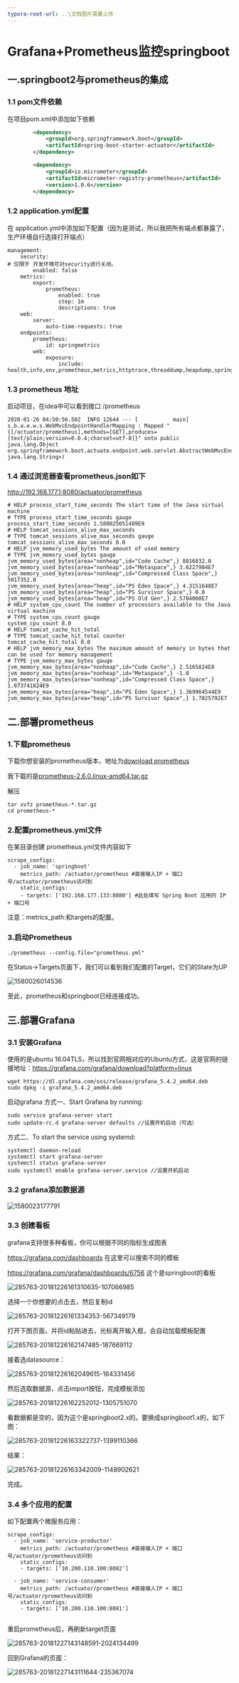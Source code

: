 ```yaml
---
typora-root-url: ..\文档图片需要上传
---
```


# Grafana+Prometheus监控springboot

## 一.springboot2与prometheus的集成

### 1.1 pom文件依赖

在项目pom.xml中添加如下依赖

```xml
		<dependency>
			<groupId>org.springframework.boot</groupId>
			<artifactId>spring-boot-starter-actuator</artifactId>
		</dependency>

		<dependency>
			<groupId>io.micrometer</groupId>
			<artifactId>micrometer-registry-prometheus</artifactId>
			<version>1.0.6</version>
		</dependency>
```

### 1.2 application.yml配置

在 application.yml中添加如下配置（因为是测试，所以我把所有端点都暴露了，生产环境自行选择打开端点）

```
management:
    security:
# 仅限于 开发环境可对security进行关闭。
        enabled: false
    metrics:
        export:
            prometheus:
                enabled: true
                step: 1m
                descriptions: true
    web:
        server:
            auto-time-requests: true
    endpoints:
        prometheus:
            id: springmetrics
        web:
            exposure:
                include:         health,info,env,prometheus,metrics,httptrace,threaddump,heapdump,springmetrics
```

### 1.3 prometheus 地址

启动项目，在idea中可以看到接口 /prometheus 

```
2020-01-26 04:50:56.502  INFO 12644 --- [           main] s.b.a.e.w.s.WebMvcEndpointHandlerMapping : Mapped "{[/actuator/prometheus],methods=[GET],produces=[text/plain;version=0.0.4;charset=utf-8]}" onto public java.lang.Object org.springframework.boot.actuate.endpoint.web.servlet.AbstractWebMvcEndpointHandlerMapping$OperationHandler.handle(javax.servlet.http.HttpServletRequest,java.util.Map<java.lang.String, java.lang.String>)
```

### 1.4 通过浏览器查看prometheus.json如下

http://192.168.177.1:8080/actuator/prometheus

```
# HELP process_start_time_seconds The start time of the Java virtual machine
# TYPE process_start_time_seconds gauge
process_start_time_seconds 1.580025051489E9
# HELP tomcat_sessions_alive_max_seconds  
# TYPE tomcat_sessions_alive_max_seconds gauge
tomcat_sessions_alive_max_seconds 0.0
# HELP jvm_memory_used_bytes The amount of used memory
# TYPE jvm_memory_used_bytes gauge
jvm_memory_used_bytes{area="nonheap",id="Code Cache",} 8816832.0
jvm_memory_used_bytes{area="nonheap",id="Metaspace",} 3.6227984E7
jvm_memory_used_bytes{area="nonheap",id="Compressed Class Space",} 5017352.0
jvm_memory_used_bytes{area="heap",id="PS Eden Space",} 4.3151648E7
jvm_memory_used_bytes{area="heap",id="PS Survivor Space",} 0.0
jvm_memory_used_bytes{area="heap",id="PS Old Gen",} 2.5784008E7
# HELP system_cpu_count The number of processors available to the Java virtual machine
# TYPE system_cpu_count gauge
system_cpu_count 8.0
# HELP tomcat_cache_hit_total  
# TYPE tomcat_cache_hit_total counter
tomcat_cache_hit_total 0.0
# HELP jvm_memory_max_bytes The maximum amount of memory in bytes that can be used for memory management
# TYPE jvm_memory_max_bytes gauge
jvm_memory_max_bytes{area="nonheap",id="Code Cache",} 2.5165824E8
jvm_memory_max_bytes{area="nonheap",id="Metaspace",} -1.0
jvm_memory_max_bytes{area="nonheap",id="Compressed Class Space",} 1.073741824E9
jvm_memory_max_bytes{area="heap",id="PS Eden Space",} 1.369964544E9
jvm_memory_max_bytes{area="heap",id="PS Survivor Space",} 1.7825792E7
```

## 二.部署prometheus

### 1.下载prometheus

下载你想安装的prometheus版本，地址为[download prometheus](https://prometheus.io/download)

我下载的是[prometheus-2.6.0.linux-amd64.tar.gz](https://github.com/prometheus/prometheus/releases/download/v2.6.0/prometheus-2.6.0.linux-amd64.tar.gz) 

解压

```
tar xvfz prometheus-*.tar.gz
cd prometheus-*
```

### 2.配置prometheus.yml文件

在某目录创建 prometheus.yml文件内容如下

```
scrape_configs:
  - job_name: 'springboot'
    metrics_path: /actuator/prometheus #直接输入IP + 端口号/actuator/prometheus访问到
    static_configs:
    - targets: ['192.168.177.133:8080'] #此处填写 Spring Boot 应用的 IP + 端口号
```

注意：metrics_path:和targets的配置。

### 3.启动Prometheus

```
./prometheus --config.file="prometheus.yml" 
```

在Status->Targets页面下，我们可以看到我们配置的Target，它们的State为UP 

![1580026014536](/1580026014536.png)

至此，prometheus和springboot已经连接成功。

## 三.部署Grafana

### 3.1 安装Grafana

使用的是ubuntu 16.04TLS，所以找到官网相对应的Ubuntu方式，这是官网的链接地址：https://grafana.com/grafana/download?platform=linux

```
wget https://dl.grafana.com/oss/release/grafana_5.4.2_amd64.deb 
sudo dpkg -i grafana_5.4.2_amd64.deb 
```

启动grafana
方式一、Start Grafana by running:

```
sudo service grafana-server start
sudo update-rc.d grafana-server defaults //设置开机启动（可选）
```

方式二、To start the service using systemd:

```
systemctl daemon-reload
systemctl start grafana-server
systemctl status grafana-server
sudo systemctl enable grafana-server.service //设置开机启动
```

### 3.2 grafana添加数据源

![1580023177791](D:\workspace\note\docs\监控\文档图片需要上传\1580023177791.png)



### 3.3 创建看板

grafana支持很多种看板，你可以根据不同的指标生成图表

https://grafana.com/dashboards 在这里可以搜索不同的模板

https://grafana.com/grafana/dashboards/6756 这个是springboot的看板

![285763-20181226161310635-107066985](/285763-20181226161310635-107066985.png)

选择一个你想要的点击去，然后复制id

![285763-20181226161334353-567349179](/285763-20181226161334353-567349179.png)

打开下图页面，并将id粘贴进去，光标离开输入框，会自动加载模板配置

![285763-20181226162147485-187669112](/285763-20181226162147485-187669112.png)

接着选datasource：

![285763-20181226162049615-164331456](/285763-20181226162049615-164331456.png)

然后选取数据源，点击import按钮，完成模板添加

![285763-20181226162252012-1305751070](/285763-20181226162252012-1305751070.png)

看数据都是空的，因为这个是springboot2.x的。要换成springboot1.x的，如下图：

![285763-20181226163322737-1399110366](/285763-20181226163322737-1399110366.png)

结果：

![285763-20181226163342009-1148902621](/285763-20181226163342009-1148902621.png)

完成。

### 3.4 多个应用的配置

如下配置两个微服务应用：

```
scrape_configs:
  - job_name: 'service-productor'
    metrics_path: /actuator/prometheus #直接输入IP + 端口号/actuator/prometheus访问到
    static_configs:
    - targets: ['10.200.110.100:8082']
    
  - job_name: 'service-consumer'
    metrics_path: /actuator/prometheus #直接输入IP + 端口号/actuator/prometheus访问到
    static_configs:
    - targets: ['10.200.110.100:8081']
    
```

重启prometheus后，再刷新target页面

![285763-20181227143148591-2024134499](/285763-20181227143148591-2024134499.png)

回到Grafana的页面：

![285763-20181227143111644-235367074](/285763-20181227143111644-235367074.png)